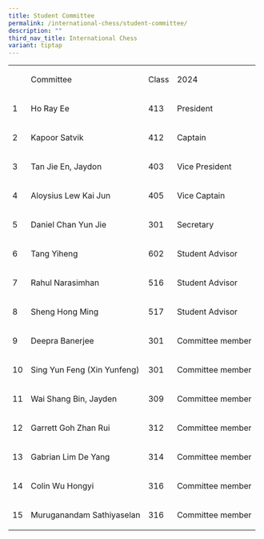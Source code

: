 ```yaml
---
title: Student Committee
permalink: /international-chess/student-committee/
description: ""
third_nav_title: International Chess
variant: tiptap
---
```

<table>
<tbody>
<tr>
<td rowspan="1" colspan="1">
<p>&nbsp;</p>
</td>
<td rowspan="1" colspan="1">
<p>Committee</p>
</td>
<td rowspan="1" colspan="1">
<p>Class</p>
</td>
<td rowspan="1" colspan="1">
<p>2024</p>
</td>
</tr>
<tr>
<td rowspan="1" colspan="1">
<p>1</p>
</td>
<td rowspan="1" colspan="1">
<p>Ho Ray Ee</p>
</td>
<td rowspan="1" colspan="1">
<p>413</p>
</td>
<td rowspan="1" colspan="1">
<p>President</p>
</td>
</tr>
<tr>
<td rowspan="1" colspan="1">
<p>2</p>
</td>
<td rowspan="1" colspan="1">
<p>Kapoor Satvik</p>
</td>
<td rowspan="1" colspan="1">
<p>412</p>
</td>
<td rowspan="1" colspan="1">
<p>Captain</p>
</td>
</tr>
<tr>
<td rowspan="1" colspan="1">
<p>3</p>
</td>
<td rowspan="1" colspan="1">
<p>Tan Jie En, Jaydon</p>
</td>
<td rowspan="1" colspan="1">
<p>403</p>
</td>
<td rowspan="1" colspan="1">
<p>Vice President</p>
</td>
</tr>
<tr>
<td rowspan="1" colspan="1">
<p>4</p>
</td>
<td rowspan="1" colspan="1">
<p>Aloysius Lew Kai Jun</p>
</td>
<td rowspan="1" colspan="1">
<p>405</p>
</td>
<td rowspan="1" colspan="1">
<p>Vice Captain</p>
</td>
</tr>
<tr>
<td rowspan="1" colspan="1">
<p>5</p>
</td>
<td rowspan="1" colspan="1">
<p>Daniel Chan Yun Jie</p>
</td>
<td rowspan="1" colspan="1">
<p>301</p>
</td>
<td rowspan="1" colspan="1">
<p>Secretary</p>
</td>
</tr>
<tr>
<td rowspan="1" colspan="1">
<p>6</p>
</td>
<td rowspan="1" colspan="1">
<p>Tang Yiheng</p>
</td>
<td rowspan="1" colspan="1">
<p>602</p>
</td>
<td rowspan="1" colspan="1">
<p>Student Advisor</p>
</td>
</tr>
<tr>
<td rowspan="1" colspan="1">
<p>7</p>
</td>
<td rowspan="1" colspan="1">
<p>Rahul Narasimhan</p>
</td>
<td rowspan="1" colspan="1">
<p>516</p>
</td>
<td rowspan="1" colspan="1">
<p>Student Advisor</p>
</td>
</tr>
<tr>
<td rowspan="1" colspan="1">
<p>8</p>
</td>
<td rowspan="1" colspan="1">
<p>Sheng Hong Ming</p>
</td>
<td rowspan="1" colspan="1">
<p>517</p>
</td>
<td rowspan="1" colspan="1">
<p>Student Advisor</p>
</td>
</tr>
<tr>
<td rowspan="1" colspan="1">
<p>9</p>
</td>
<td rowspan="1" colspan="1">
<p>Deepra Banerjee</p>
</td>
<td rowspan="1" colspan="1">
<p>301</p>
</td>
<td rowspan="1" colspan="1">
<p>Committee member</p>
</td>
</tr>
<tr>
<td rowspan="1" colspan="1">
<p>10</p>
</td>
<td rowspan="1" colspan="1">
<p>Sing Yun Feng (Xin Yunfeng)</p>
</td>
<td rowspan="1" colspan="1">
<p>301</p>
</td>
<td rowspan="1" colspan="1">
<p>Committee member</p>
</td>
</tr>
<tr>
<td rowspan="1" colspan="1">
<p>11</p>
</td>
<td rowspan="1" colspan="1">
<p>Wai Shang Bin, Jayden</p>
</td>
<td rowspan="1" colspan="1">
<p>309</p>
</td>
<td rowspan="1" colspan="1">
<p>Committee member</p>
</td>
</tr>
<tr>
<td rowspan="1" colspan="1">
<p>12</p>
</td>
<td rowspan="1" colspan="1">
<p>Garrett Goh Zhan Rui</p>
</td>
<td rowspan="1" colspan="1">
<p>312</p>
</td>
<td rowspan="1" colspan="1">
<p>Committee member</p>
</td>
</tr>
<tr>
<td rowspan="1" colspan="1">
<p>13</p>
</td>
<td rowspan="1" colspan="1">
<p>Gabrian Lim De Yang</p>
</td>
<td rowspan="1" colspan="1">
<p>314</p>
</td>
<td rowspan="1" colspan="1">
<p>Committee member</p>
</td>
</tr>
<tr>
<td rowspan="1" colspan="1">
<p>14</p>
</td>
<td rowspan="1" colspan="1">
<p>Colin Wu Hongyi</p>
</td>
<td rowspan="1" colspan="1">
<p>316</p>
</td>
<td rowspan="1" colspan="1">
<p>Committee member</p>
</td>
</tr>
<tr>
<td rowspan="1" colspan="1">
<p>15</p>
</td>
<td rowspan="1" colspan="1">
<p>Muruganandam Sathiyaselan</p>
</td>
<td rowspan="1" colspan="1">
<p>316</p>
</td>
<td rowspan="1" colspan="1">
<p>Committee member</p>
</td>
</tr>
</tbody>
</table>
<p></p>